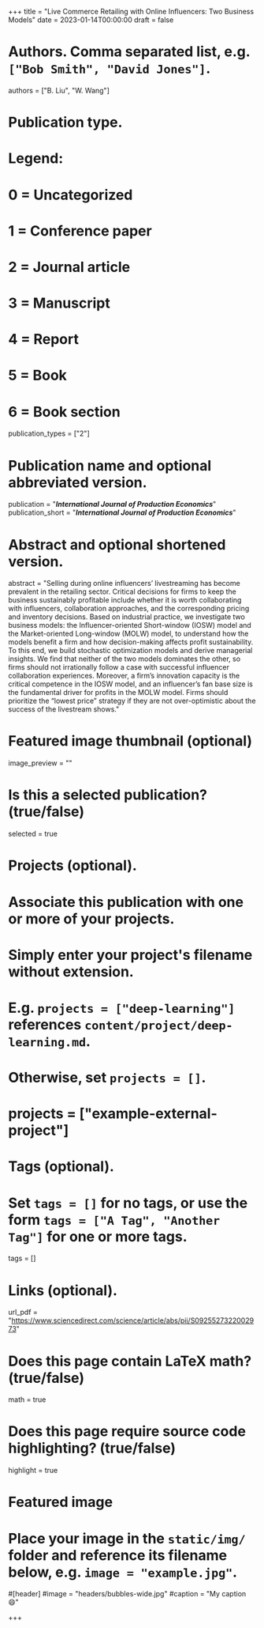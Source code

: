 +++
title = "Live Commerce Retailing with Online Influencers: Two Business Models"
date = 2023-01-14T00:00:00
draft = false

# Authors. Comma separated list, e.g. `["Bob Smith", "David Jones"]`.
authors = ["B. Liu", "W. Wang"]

# Publication type.
# Legend:
# 0 = Uncategorized
# 1 = Conference paper
# 2 = Journal article
# 3 = Manuscript
# 4 = Report
# 5 = Book
# 6 = Book section
publication_types = ["2"]

# Publication name and optional abbreviated version.
publication = "**_International Journal of Production Economics_**"
publication_short = "**_International Journal of Production Economics_**"

# Abstract and optional shortened version.
abstract = "Selling during online influencers’ livestreaming has become prevalent in the retailing sector. Critical decisions for firms to keep the business sustainably profitable include whether it is worth collaborating with influencers, collaboration approaches, and the corresponding pricing and inventory decisions. Based on industrial practice, we investigate two business models: the Influencer-oriented Short-window (IOSW) model and the Market-oriented Long-window (MOLW) model, to understand how the models benefit a firm and how decision-making affects profit sustainability. To this end, we build stochastic optimization models and derive managerial insights. We find that neither of the two models dominates the other, so firms should not irrationally follow a case with successful influencer collaboration experiences. Moreover, a firm’s innovation capacity is the critical competence in the IOSW model, and an influencer’s fan base size is the fundamental driver for profits in the MOLW model. Firms should prioritize the “lowest price” strategy if they are not over-optimistic about the success of the livestream shows."

# Featured image thumbnail (optional)
image_preview = ""

# Is this a selected publication? (true/false)
selected = true

# Projects (optional).
#   Associate this publication with one or more of your projects.
#   Simply enter your project's filename without extension.
#   E.g. `projects = ["deep-learning"]` references `content/project/deep-learning.md`.
#   Otherwise, set `projects = []`.
# projects = ["example-external-project"]

# Tags (optional).
#   Set `tags = []` for no tags, or use the form `tags = ["A Tag", "Another Tag"]` for one or more tags.
tags = []

# Links (optional).
url_pdf = "https://www.sciencedirect.com/science/article/abs/pii/S0925527322002973"

# Does this page contain LaTeX math? (true/false)
math = true

# Does this page require source code highlighting? (true/false)
highlight = true

# Featured image
# Place your image in the `static/img/` folder and reference its filename below, e.g. `image = "example.jpg"`.
#[header]
#image = "headers/bubbles-wide.jpg"
#caption = "My caption :smile:"

+++
